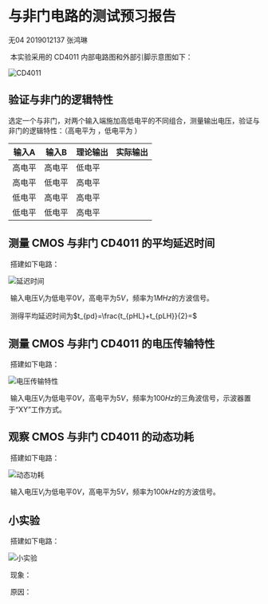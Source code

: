 # 与非门电路的测试预习报告

无04  2019012137  张鸿琳

​		本实验采用的 CD4011 内部电路图和外部引脚示意图如下：

![CD4011](C:/Users/%E6%83%A0%E6%99%AE/Desktop/%E7%94%B5%E7%94%B5%E5%AE%9E%E9%AA%8C7/CD4011.png)

## 验证与非门的逻辑特性

​		选定一个与非门，对两个输入端施加高低电平的不同组合，测量输出电压，验证与非门的逻辑特性：（高电平为          ，低电平为           ）

| 输入A  | 输入B  | 理论输出 | 实际输出 |
| ------ | ------ | -------- | -------- |
| 高电平 | 高电平 | 低电平   |          |
| 高电平 | 低电平 | 高电平   |          |
| 低电平 | 高电平 | 高电平   |          |
| 低电平 | 低电平 | 高电平   |          |



## 测量 CMOS 与非门 CD4011 的平均延迟时间

​		搭建如下电路：

![延迟时间](C:/Users/%E6%83%A0%E6%99%AE/Desktop/%E7%94%B5%E7%94%B5%E5%AE%9E%E9%AA%8C7/%E5%BB%B6%E8%BF%9F%E6%97%B6%E9%97%B4.png)

​		输入电压$V_i$为低电平$0V$，高电平为$5V$，频率为$1MHz$的方波信号。

​		测得平均延迟时间为$t_{pd}=\frac{t_{pHL}+t_{pLH}}{2}=$



## 测量 CMOS 与非门 CD4011 的电压传输特性

​		搭建如下电路：

![电压传输特性](C:/Users/%E6%83%A0%E6%99%AE/Desktop/%E7%94%B5%E7%94%B5%E5%AE%9E%E9%AA%8C7/%E7%94%B5%E5%8E%8B%E4%BC%A0%E8%BE%93%E7%89%B9%E6%80%A7.png)

​		输入电压$V_i$为低电平$0V$，高电平为$5V$，频率为$100Hz$的三角波信号，示波器置于“XY”工作方式。



## 观察 CMOS 与非门 CD4011 的动态功耗

​		搭建如下电路：

![动态功耗](C:/Users/%E6%83%A0%E6%99%AE/Desktop/%E7%94%B5%E7%94%B5%E5%AE%9E%E9%AA%8C7/%E5%8A%A8%E6%80%81%E5%8A%9F%E8%80%97.png)

​		输入电压$V_i$为低电平$0V$，高电平为$5V$，频率为$100kHz$的方波信号。



## 小实验

​		搭建如下电路：

![小实验](C:/Users/%E6%83%A0%E6%99%AE/Desktop/%E7%94%B5%E7%94%B5%E5%AE%9E%E9%AA%8C7/%E5%B0%8F%E5%AE%9E%E9%AA%8C.png)

​		现象：

​		原因：